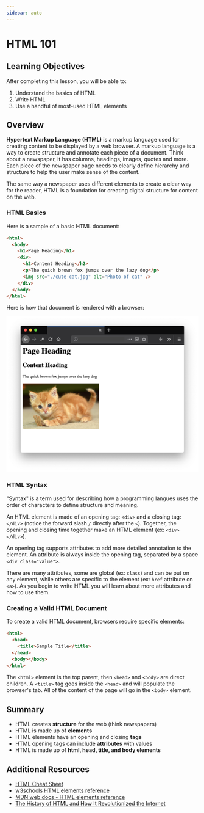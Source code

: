 ```yaml
---
sidebar: auto
---
```


# HTML 101

## Learning Objectives

After completing this lesson, you will be able to:

1. Understand the basics of HTML
2. Write HTML
3. Use a handful of most-used HTML elements

## Overview

**Hypertext Markup Language (HTML)** is a markup language used for creating content to be displayed by a web browser. A markup language is a way to create structure and annotate each piece of a document. Think about a newspaper, it has columns, headings, images, quotes and more. Each piece of the newspaper page needs to clearly define hierarchy and structure to help the user make sense of the content.

The same way a newspaper uses different elements to create a clear way for the reader, HTML is a foundation for creating digital structure for content on the web.

### HTML Basics

Here is a sample of a basic HTML document:

```html
<html>
  <body>
    <h1>Page Heading</h1>
    <div>
      <h2>Content Heading</h2>
      <p>The quick brown fox jumps over the lazy dog</p>
      <img src="./cute-cat.jpg" alt="Photo of cat" />
    </div>
  </body>
</html>
```

Here is how that document is rendered with a browser:

![html preview](./html-sample-preview.png)

### HTML Syntax

"Syntax" is a term used for describing how a programming langues uses the order of characters to define structure and meaning.

An HTML element is made of an opening tag: `<div>` and a closing tag: `</div>` (notice the forward slash `/` directly after the `<`). Together, the opening and closing time together make an HTML element (ex: `<div></div>`).

An opening tag supports attributes to add more detailed annotation to the element. An attribute is always inside the opening tag, separated by a space `<div class="value">`.

There are many attributes, some are global (ex: `class`) and can be put on any element, while others are specific to the element (ex: `href` attribute on `<a>`). As you begin to write HTML you will learn about more attributes and how to use them.

### Creating a Valid HTML Document

To create a valid HTML document, browsers require specific elements:

```html
<html>
  <head>
    <title>Sample Title</title>
  </head>
  <body></body>
</html>
```

The `<html>` element is the top parent, then `<head>` and `<body>` are direct children. A `<title>` tag goes inside the `<head>` and will populate the browser's tab. All of the content of the page will go in the `<body>` element.

## Summary

- HTML creates **structure** for the web (think newspapers)
- HTML is made up of **elements**
- HTML elements have an opening and closing **tags**
- HTML opening tags can include **attributes** with values
- HTML is made up of **html, head, title, and body elements**

## Additional Resources

- [HTML Cheat Sheet](https://hostingreviewbox.com/wp-content/uploads/2016/02/html5-cheat-sheet-1.png)
- [w3schools HTML elements reference](https://www.w3schools.com/html/html_elements.asp)
- [MDN web docs - HTML elements reference](https://developer.mozilla.org/en-US/docs/Web/HTML/Element)
- [The History of HTML and How It Revolutionized the Internet](https://www.thoughtco.com/history-of-html-1991418)
